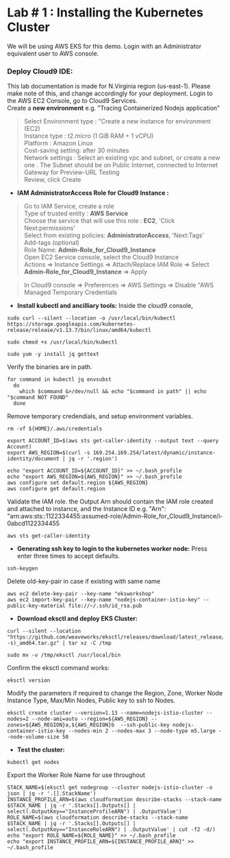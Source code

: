 # Lab # 1 : Installing the Kubernetes Cluster
We will be using AWS EKS for this demo. Login with an Administrator equivalent user to AWS console.

### Deploy Cloud9 IDE:
This lab documentation is made for N.Virginia region (us-east-1). Please make note of this, and change accordingly for your deployment.
Login to the AWS EC2 Console, go to Cloud9 Services. <br/>
Create a **new environment** e.g. "Tracing Containerized Nodejs application" <br/>
>Select Environment type : "Create a new instance for environment (EC2)<br/>
>Instance type : t2.micro (1 GiB RAM + 1 vCPU)  <br/>
>Platform : Amazon Linux <br/>
>Cost-saving setting: after 30 minutes <br/>
>Network settings : Select an existing vpc and subnet, or create a new one . The Subnet should be on Public Internet, connected to Internet Gateway for Preview-URL Testing <br/>
>Review, click Create <br/>

* **IAM AdministratorAccess Role for Cloud9 Instance :**
>Go to IAM Service, create a role <br/>
>Type of trusted entity : **AWS Service** <br/>
>Choose the service that will use this role : **EC2**, 'Click Next:permissions' <br/>
>Select from existing policies: **AdministratorAccess**, 'Next:Tags'  <br/>
>Add-tags (optional) <br/>
>Role Name: **Admin-Role_for_Cloud9_Instance** <br/>
>Open EC2 Service console, select the Cloud9 Instance <br/>
> Actions => Instance Settings => Attach/Replace IAM Role => Select **Admin-Role_for_Cloud9_Instance** => Apply<br/>

> In Cloud9 console => Preferences => AWS Settings => Disable "AWS Managed Temporary Credentials <br/>


* **Install kubectl and ancilliary tools:**
Inside the cloud9 console, 
```
sudo curl --silent --location -o /usr/local/bin/kubectl https://storage.googleapis.com/kubernetes-release/release/v1.13.7/bin/linux/amd64/kubectl

sudo chmod +x /usr/local/bin/kubectl

sudo yum -y install jq gettext

```
Verify the binaries are in path.
```
for command in kubectl jq envsubst
  do
    which $command &>/dev/null && echo "$command in path" || echo "$command NOT FOUND"
  done

```
Remove temporary credendials, and setup environment variables.

```
rm -vf ${HOME}/.aws/credentials

export ACCOUNT_ID=$(aws sts get-caller-identity --output text --query Account)
export AWS_REGION=$(curl -s 169.254.169.254/latest/dynamic/instance-identity/document | jq -r '.region')

echo "export ACCOUNT_ID=${ACCOUNT_ID}" >> ~/.bash_profile
echo "export AWS_REGION=${AWS_REGION}" >> ~/.bash_profile
aws configure set default.region ${AWS_REGION}
aws configure get default.region

```
Validate the IAM role. the Output Arn should contain the IAM role created and attached to instance, and the Instance ID
e.g.  "Arn": "arn:aws:sts::1122334455:assumed-role/Admin-Role_for_Cloud9_Instance/i-0abcd1122334455<br/>
```
aws sts get-caller-identity
```

* **Generating ssh key to login to the kubernetes worker node:**
Press enter three times to accept defaults. 
```
ssh-keygen
```
Delete old-key-pair in case if existing with same name
```
aws ec2 delete-key-pair --key-name "eksworkshop"
aws ec2 import-key-pair --key-name "nodejs-container-istio-key" --public-key-material file://~/.ssh/id_rsa.pub
```


* **Download eksctl and deploy EKS Cluster:**
```
curl --silent --location "https://github.com/weaveworks/eksctl/releases/download/latest_release/eksctl_$(uname -s)_amd64.tar.gz" | tar xz -C /tmp

sudo mv -v /tmp/eksctl /usr/local/bin
```
Confirm the eksctl command works:
```
eksctl version
```
Modify the parameters if required to change the Region, Zone, Worker Node Instance Type, Max/Min Nodes, Public key to ssh to Nodes.
```
eksctl create cluster --version=1.13 --name=nodejs-istio-cluster --nodes=2 --node-ami=auto --region=${AWS_REGION} --zones=${AWS_REGION}a,${AWS_REGION}b  --ssh-public-key nodejs-container-istio-key --nodes-min 2 --nodes-max 3 --node-type m5.large --node-volume-size 50
```

* **Test the cluster:**
```
kubectl get nodes
```
Export the Worker Role Name for use throughout
```
STACK_NAME=$(eksctl get nodegroup --cluster nodejs-istio-cluster -o json | jq -r '.[].StackName')
INSTANCE_PROFILE_ARN=$(aws cloudformation describe-stacks --stack-name $STACK_NAME | jq -r '.Stacks[].Outputs[] | select(.OutputKey=="InstanceProfileARN") | .OutputValue')
ROLE_NAME=$(aws cloudformation describe-stacks --stack-name $STACK_NAME | jq -r '.Stacks[].Outputs[] | select(.OutputKey=="InstanceRoleARN") | .OutputValue' | cut -f2 -d/)
echo "export ROLE_NAME=${ROLE_NAME}" >> ~/.bash_profile
echo "export INSTANCE_PROFILE_ARN=${INSTANCE_PROFILE_ARN}" >> ~/.bash_profile
```

